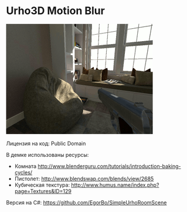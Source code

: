 # Urho3D Motion Blur

![](https://raw.githubusercontent.com/1vanK/Urho3DMotionBlur/master/Preview.gif)

Лицензия на код: Public Domain

В демке использованы ресурсы:
* Комната http://www.blenderguru.com/tutorials/introduction-baking-cycles/<br>
* Пистолет: http://www.blendswap.com/blends/view/2685<br>
* Кубическая текстура: http://www.humus.name/index.php?page=Textures&ID=129<br>

Версия на C#: https://github.com/EgorBo/SimpleUrhoRoomScene

